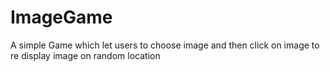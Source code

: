 # ImageGame
A simple Game which let users to choose image and then click on image to re display image on random location
